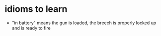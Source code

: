 # idioms to learn

- "in battery" means the gun is loaded, the breech is properly locked up and is ready to fire
